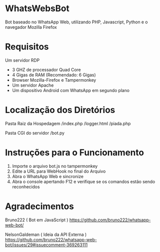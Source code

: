 # WhatsWebsBot
Bot baseado no WhatsApp Web, utilizando PHP, Javascript, Python e o navegador Mozilla Firefox

# Requisitos
Um servidor RDP
  - 3 GHZ de processador Quad Core
  - 4 Gigas de RAM (Recomendado: 6 Gigas)
  - Browser Mozilla-Firefox e Tampermonkey
  - Um servidor Apache
  - Um dispositivo Android com WhatsApp em segundo plano

# Localização dos Diretórios
Pasta Raiz da Hospedagem
/index.php
/logger.html
/piada.php

Pasta CGI do servidor
/bot.py

# Instruções para o Funcionamento
1. Importe o arquivo bot.js no tampermonkey
2. Edite a URL para WebHook no final do Arquivo
3. Abra o WhatsApp Web e sincronize
4. Abra o console apertando F12 e verifique se os comandos estão sendo reconhecidos

# Agradecimentos
Bruno222 ( Bot em JavaScript )
https://github.com/bruno222/whatsapp-web-bot/

NelsonGaldeman ( Ideia da API Externa )
https://github.com/bruno222/whatsapp-web-bot/issues/29#issuecomment-369263111
